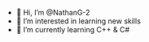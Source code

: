 - 👋 Hi, I’m @NathanG-2
- 👀 I’m interested in learning new skills
- 🌱 I’m currently learning C++ & C#

<!---
NathanGee/NathanGee is a ✨ special ✨ repository because its `README.md` (this file) appears on your GitHub profile.
You can click the Preview link to take a look at your changes.
--->

